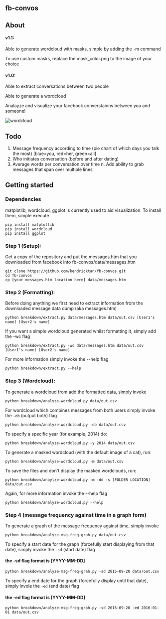 ## fb-convos

## About


#### v1.1:

Able to generate wordcloud with masks, simple by adding the -m command

 To use custom masks, replace the mask_color.png to the image of your choice

#### v1.0: 

 Able to extract conversations between two people

 Able to generate a wordcloud

Analayze and visualize your facebook converstaions between you and someone!

![wordcloud](http://i.imgur.com/BFvzktd.png)

## Todo
1. Message frequency according to time (pie chart of which days you talk the most) [blue=you, red=her, green=all]
2. Who initiates conversation (before and after dating)
3. Average words per conversation over time
n. Add ability to grab messages that span over multiple lines

## Getting started
### Dependencies
matplotlib, wordcloud, ggplot is currently used to aid visualization. To install them, simple execute

    pip install matplotlib
    pip install wordcloud
    pip install ggplot

### Step 1 (Setup):
Get a copy of the repository and put the messages.htm that you downloaded from facebook into fb-convos/data/messages.htm

    git clone https://github.com/kendricktan/fb-convos.git
    cd fb-convos
    cp [your messages.htm location here] data/messages.htm
	
### Step 2 (Formatting):
Before doing anything we first need to extract information from the downloaded message data dump (aka messages.htm)

    python breakdown/extract.py data/messages.htm data/out.csv [User1's name] [User2's name]
	
If you want a simple wordcloud generated whilst formatting it, simply add the -wc flag

    python breakdown/extract.py -wc data/messages.htm data/out.csv [User1's name] [User2's name]
    
For more information simply invoke the --help flag

    python breakdown/extract.py --help
    
### Step 3 (Wordcloud):
To generate a wordcloud from add the formatted data, simply invoke

    python breakdown/analyze-wordcloud.py data/out.csv

For wordcloud which combines messages from both users simply invoke the `-ob` (output both) flag

    python breakdown/analyze-wordcloud.py -ob data/out.csv

To specify a specific year (for example, 2014) do:

    python breakdown/analyze-wordcloud.py -y 2014 data/out.csv 
    
To generate a masked wordcloud (with the default image of a cat), run:
    
    python breakdown/analyze-wordcloud.py -m data/out.csv 

To save the files and don't display the masked wordclouds, run:

    python breakdown/anaylze-wordcloud.py -m -dd -s [FOLDER LOCATION] data/out.csv

Again, for more information invoke the --help flag
    
    python breakdown/analyze-wordcloud.py --help

### Step 4 (message frequency against time in a graph form)
To generate a graph of the message frequency against time, simply invoke

    python breakdown/analyze-msg-freq-grah.py data/out.csv

To specify a start date for the graph (forcefully start displaying from that date), simply invoke the `-sd` (start date) flag

#### the -sd flag format is [YYYY-MM-DD] 

    python breakdown/analyze-msg-freq-grah.py -sd 2015-09-20 data/out.csv

To specify a end date for the graph (forcefully display until that date), simply invole the `-ed` (end date) flag

#### the -ed flag format is [YYYY-MM-DD]

    python breakdown/analyze-msg-freq-grah.py -sd 2015-09-20 -ed 2016-01-01 data/out.csv

